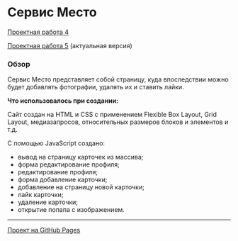 # Сервис Место
[Проектная работа 4](https://github.com/ProjectOnGitHub/mesto/tree/mesto-4)

[Проектная работа 5](https://projectongithub.github.io/mesto/)
(актуальная версия)

### Обзор

Сервис Место представляет собой страницу, куда впоследствии можно будет добавлять фотографии, удалять их и ставить лайки.

**Что использовалось при создании:**

Сайт создан на HTML и CSS с применением Flexible Box Layout, Grid Layout, медиазапросов, относительных размеров блоков и элементов и т.д.

C помощью JavaScript создано:

* вывод на страницу карточек из массива;
* форма редактирование профиля;
* редактирование профиля;
* форма добавление карточки;
* добавление на страницу новой карточки;
* лайк карточки;
* удаление карточки;
* открытие попапа с изображением.

---

[Проект на GitHub Pages](https://projectongithub.github.io/mesto/)

